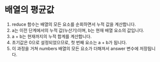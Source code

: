 
# 배열의 평균값

1.	reduce 함수는 배열의 모든 요소를 순회하면서 누적 값을 계산합니다.
2.	a는 이전 단계에서의 누적 값(누산기)이며, b는 현재 배열 요소의 값입니다.
3.	a + b는 현재까지의 누적 합계를 계산합니다.
4.	초기값은 0으로 설정되었으므로, 첫 번째 요소는 a + b가 됩니다.
5.	이 과정을 거쳐 numbers 배열의 모든 요소가 더해져서 answer 변수에 저장됩니다.
